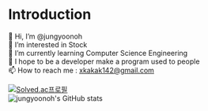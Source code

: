 # Introduction    
    
👋 Hi, I’m @jungyoonoh  
👀 I’m interested in Stock  
🌱 I’m currently learning Computer Science Engineering  
💞️ I hope to be a developer make a program used to people  
📫 How to reach me : xkakak142@gmail.com  
    
[![Solved.ac프로필](http://mazassumnida.wtf/api/v2/generate_badge?boj=yoonoh123)](https://solved.ac/yoonoh123)    
![jungyoonoh's GitHub stats](https://github-readme-stats.vercel.app/api?username=jungyoonoh&show_icons=true&theme=dark)

<!---
jungyoonoh/jungyoonoh is a ✨ special ✨ repository because its `README.md` (this file) appears on your GitHub profile.
You can click the Preview link to take a look at your changes.
--->
